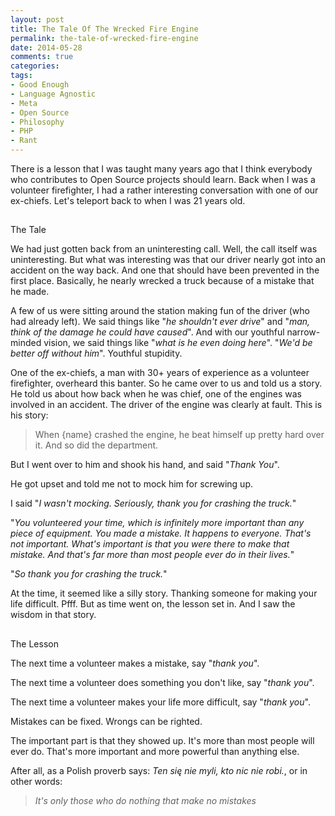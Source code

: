 ```yaml
---
layout: post
title: The Tale Of The Wrecked Fire Engine
permalink: the-tale-of-wrecked-fire-engine
date: 2014-05-28
comments: true
categories:
tags:
- Good Enough
- Language Agnostic
- Meta
- Open Source
- Philosophy
- PHP
- Rant
---
```


There is a lesson that I was taught many years ago that I think everybody who contributes to Open Source projects should learn. Back when I was a volunteer firefighter, I had a rather interesting conversation with one of our ex-chiefs. Let's teleport back to when I was 21 years old.

<!--more-->


## 
The Tale


We had just gotten back from an uninteresting call. Well, the call itself was uninteresting. But what was interesting was that our driver nearly got into an accident on the way back. And one that should have been prevented in the first place. Basically, he nearly wrecked a truck because of a mistake that he made.


A few of us were sitting around the station making fun of the driver (who had already left). We said things like "*he shouldn't ever drive*" and "*man, think of the damage he could have caused*". And with our youthful narrow-minded vision, we said things like "*what is he even doing here*". "*We'd be better off without him*". Youthful stupidity.


One of the ex-chiefs, a man with 30+ years of experience as a volunteer firefighter, overheard this banter. So he came over to us and told us a story. He told us about how back when he was chief, one of the engines was involved in an accident. The driver of the engine was clearly at fault. This is his story:

> When {name} crashed the engine, he beat himself up pretty hard over it. And so did the department.


But I went over to him and shook his hand, and said "*Thank You*".


He got upset and told me not to mock him for screwing up.


I said "*I wasn't mocking. Seriously, thank you for crashing the truck.*"


"*You volunteered your time, which is infinitely more important than any piece of equipment. You made a mistake. It happens to everyone. That's not important. What's important is that you were there to make that mistake. And that's far more than most people ever do in their lives.*"


"*So thank you for crashing the truck.*"


At the time, it seemed like a silly story. Thanking someone for making your life difficult. Pfff. But as time went on, the lesson set in. And I saw the wisdom in that story.

## 
The Lesson


The next time a volunteer makes a mistake, say "*thank you*".


The next time a volunteer does something you don't like, say "*thank you*".


The next time a volunteer makes your life more difficult, say "*thank you*".


Mistakes can be fixed. Wrongs can be righted.


The important part is that they showed up. It's more than most people will ever do. That's more important and more powerful than anything else.

After all, as a Polish proverb says: *Ten się nie myli, kto nic nie robi.*, or in other words:

> *It's only those who do nothing that make no mistakes*

